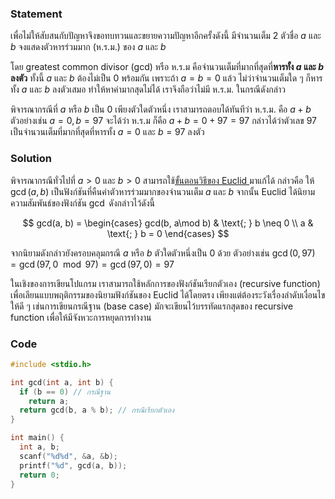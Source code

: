 ### Statement
เพื่อไม่ให้สับสนกับปัญหาจึงขอทบทวนและขยายความปัญหาอีกครั้งดังนี้ มีจำนวนเต็ม $2$ ตัวชื่อ $a$ และ $b$ จงแสดงตัวหารร่วมมาก (ห.ร.ม.) ของ $a$ และ $b$ 

โดย greatest common divisor (gcd) หรือ ห.ร.ม คือจำนวนเต็มที่มากที่สุดที่**หารทั้ง $a$ และ $b$ ลงตัว** ทั้งนี้ $a$ และ $b$ ต้องไม่เป็น $0$ พร้อมกัน เพราะถ้า $a = b = 0$ แล้ว ไม่ว่าจำนวนเต็มใด ๆ ก็หารทั้ง $a$ และ $b$ ลงตัวเสมอ ทำให้หาค่ามากสุดไม่ได้ เราจึงถือว่าไม่มี ห.ร.ม. ในกรณีดังกล่าว

พิจารณากรณีที่ $a$ หรือ $b$ เป็น $0$ เพียงตัวใดตัวหนึ่ง เราสามารถตอบได้ทันทีว่า ห.ร.ม. คือ $a + b$ ตัวอย่างเช่น $a = 0, b = 97$ จะได้ว่า ห.ร.ม ก็คือ $a + b = 0 + 97 = 97$ กล่าวได้ว่าตัวเลข $97$ เป็นจำนวนเต็มที่มากที่สุดที่หารทั้ง $a = 0$ และ $b = 97$ ลงตัว

### Solution
พิจารณากรณีทั่วไปที่ $a > 0$ และ $b > 0$ สามารถใช้[ขั้นตอนวิธีของ Euclid ](https://en.wikipedia.org/wiki/Euclidean_algorithm)มาแก้ได้ กล่าวคือ ให้ $\gcd(a, b)$ เป็นฟังก์ชันที่คืนค่าตัวหารร่วมมากของจำนวนเต็ม $a$ และ $b$ 
จากนั้น Euclid ได้นิยามความสัมพันธ์ของฟังก์ชัน $\gcd$ ดังกล่าวไว้ดังนี้

$$
gcd(a, b) = 
\begin{cases}
gcd(b, a\mod b) & \text{; } b \neq 0 \\
a & \text{; } b = 0
\end{cases}
$$

จากนิยามดังกล่าวยังครอบคลุมกรณี $a$ หรือ $b$ ตัวใดตัวหนึ่งเป็น $0$ ด้วย ตัวอย่างเช่น $\gcd(0, 97) = \gcd(97, 0 \mod 97) = \gcd(97, 0) = 97$

ในเชิงของการเขียนโปแกรม เราสามารถใช้หลักการของฟังก์ชันเรียกตัวเอง (recursive function) เพื่อเลียนแบบพฤติกรรมของนิยามฟังก์ชันของ Euclid ได้โดยตรง เพียงแต่ต้องระวังเรื่องลำดับเงื่อนไขให้ดี ๆ เช่นการเขียนกรณีฐาน (base case) มักจะเขียนไว้บรรทัดแรกสุดของ recursive function เพื่อให้มีจังหวะการหยุดการทำงาน

### Code
```cpp
#include <stdio.h>

int gcd(int a, int b) {
  if (b == 0) // กรณีฐาน
    return a;
  return gcd(b, a % b); // กรณีเรียกตัวเอง
}

int main() {
  int a, b;
  scanf("%d%d", &a, &b);
  printf("%d", gcd(a, b));
  return 0;
}
```
